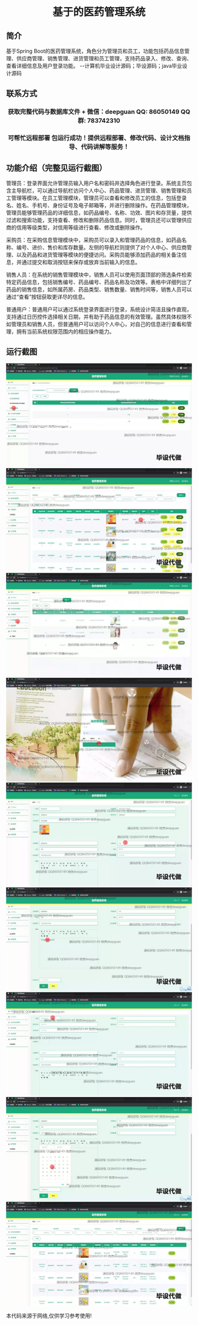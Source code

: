 <p><h1 align="center">基于的医药管理系统</h1></p>

## 简介
基于Spring Boot的医药管理系统，角色分为管理员和员工，功能包括药品信息管理、供应商管理、销售管理、进货管理和员工管理，支持药品录入、修改、查询、查看详细信息及用户登录功能。    --计算机毕业设计源码；毕设源码；java毕业设计源码


## 联系方式
<p><h3 align="center">获取完整代码与数据库文件 + 微信：deepguan QQ: 86050149 QQ群: 783742310</h3></p>
<p><h3 align="center">可帮忙远程部署 包运行成功！提供远程部署、修改代码、设计文档指导、代码讲解等服务！</h3></p>

## 功能介绍（完整见运行截图）
管理员：登录界面允许管理员输入用户名和密码并选择角色进行登录。系统主页包含主导航栏，可以通过导航栏访问个人中心、药品管理、进货管理、销售管理和员工管理等模块。在员工管理模块，管理员可以查看和修改员工的信息，包括登录名、姓名、手机号、身份证号及电子邮箱等，并进行删除操作。在药品管理模块，管理员能够管理药品的详细信息，如药品编号、名称、功效、图片和存货量，提供过滤和搜索功能，支持查看、修改和删除药品信息。同时，管理员还可以管理供应商的信用等级类型，对信用等级进行查看、修改或删除操作。

采购员：在采购信息管理模块中，采购员可以录入和管理药品的信息，如药品名称、编号、进价、售价和库存数量。左侧的导航栏则提供了对个人中心、供应商管理、以及药品和进货管理等模块的便捷访问。采购员能够添加药品的相关备注信息，并通过提交和取消按钮来保存或放弃当前输入的信息。

销售人员：在系统的销售管理模块中，销售人员可以使用页面顶部的筛选条件检索特定药品信息，包括销售编号、药品编号、药品名称及功效等。表格中详细列出了药品的销售信息，如所属药房、药品类型、销售数量、销售时间等，销售人员可以通过“查看”按钮获取更详尽的信息。

普通用户：普通用户可以通过系统登录界面进行登录，系统设计简洁且操作直观，支持通过日历控件选择相关日期，并有助于药品信息的有效管理。虽然具体权限不如管理员和销售人员，但普通用户可以访问个人中心，对自己的信息进行查看和管理，拥有当前系统权限范围内的相应操作能力。


## 运行截图
![](img/001.jpg)
![](img/002.jpg)
![](img/003.jpg)
![](img/004.jpg)
![](img/005.jpg)
![](img/006.jpg)
![](img/007.jpg)
![](img/008.jpg)
![](img/009.jpg)

<p>本代码来源于网络,仅供学习参考使用!</p>

